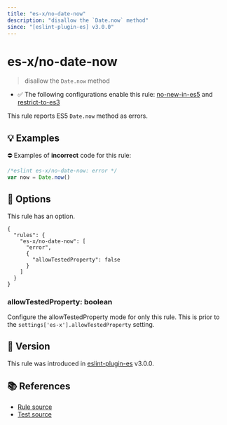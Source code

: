 ```yaml
---
title: "es-x/no-date-now"
description: "disallow the `Date.now` method"
since: "[eslint-plugin-es] v3.0.0"
---
```


# es-x/no-date-now
> disallow the `Date.now` method

- ✅ The following configurations enable this rule: [no-new-in-es5] and [restrict-to-es3]

This rule reports ES5 `Date.now` method as errors.

## 💡 Examples

⛔ Examples of **incorrect** code for this rule:

<eslint-playground type="bad">

```js
/*eslint es-x/no-date-now: error */
var now = Date.now()
```

</eslint-playground>

## 🔧 Options

This rule has an option.

```jsonc
{
  "rules": {
    "es-x/no-date-now": [
      "error",
      {
        "allowTestedProperty": false
      }
    ]
  }
}
```

### allowTestedProperty: boolean

Configure the allowTestedProperty mode for only this rule.
This is prior to the `settings['es-x'].allowTestedProperty` setting.

## 🚀 Version

This rule was introduced in [eslint-plugin-es] v3.0.0.

[eslint-plugin-es]: https://github.com/mysticatea/eslint-plugin-es

## 📚 References

- [Rule source](https://github.com/eslint-community/eslint-plugin-es-x/blob/master/lib/rules/no-date-now.js)
- [Test source](https://github.com/eslint-community/eslint-plugin-es-x/blob/master/tests/lib/rules/no-date-now.js)

[no-new-in-es5]: ../configs/index.md#no-new-in-es5
[restrict-to-es3]: ../configs/index.md#restrict-to-es3
